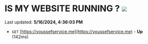 # IS MY WEBSITE RUNNING ? [![](https://img.shields.io/static/v1?label=Sponsor&message=%E2%9D%A4&logo=GitHub&color=%23fe8e86)](https://github.com/sponsors/<username>)

Last updated: **5/16/2024, 4:36:03 PM**

- `GET` [https://youssefservice.me](https://youssefservice.me) - **Up** (142ms)
